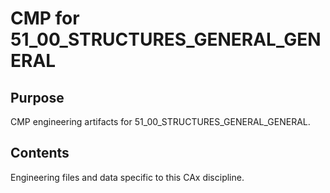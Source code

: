 # CMP for 51_00_STRUCTURES_GENERAL_GENERAL

## Purpose
CMP engineering artifacts for 51_00_STRUCTURES_GENERAL_GENERAL.

## Contents
Engineering files and data specific to this CAx discipline.
